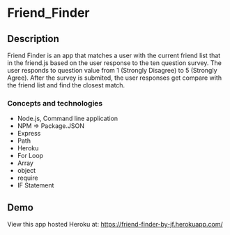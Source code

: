 # Friend_Finder

## Description

Friend Finder is an app that matches a user with the current friend list that in the friend.js based on the user response to the ten question survey. The user responds to question value from 1 (Strongly Disagree) to 5 (Strongly Agree). After the survey is submited, the user responses get compare with the friend list and find the closest match.

### Concepts and technologies

* Node.js, Command line application
* NPM => Package.JSON
* Express
* Path 
* Heroku
* For Loop
* Array 
* object
* require
* IF Statement

## Demo

View this app hosted Heroku at:
https://friend-finder-by-jf.herokuapp.com/